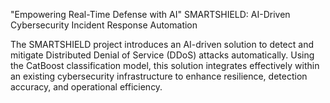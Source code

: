"Empowering Real-Time Defense with AI"
SMARTSHIELD: AI-Driven Cybersecurity Incident Response Automation

The SMARTSHIELD project introduces an AI-driven solution to detect and mitigate Distributed Denial of Service (DDoS) attacks automatically. Using the CatBoost classification model, this solution integrates effectively within an existing cybersecurity infrastructure to enhance resilience, detection accuracy, and operational efficiency.

